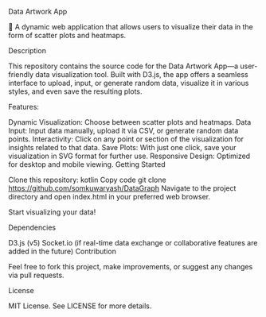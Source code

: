 Data Artwork App

🎨 A dynamic web application that allows users to visualize their data in the form of scatter plots and heatmaps.

Description

This repository contains the source code for the Data Artwork App—a user-friendly data visualization tool. Built with D3.js, the app offers a seamless interface to upload, input, or generate random data, visualize it in various styles, and even save the resulting plots.

Features:

Dynamic Visualization: Choose between scatter plots and heatmaps.
Data Input: Input data manually, upload it via CSV, or generate random data points.
Interactivity: Click on any point or section of the visualization for insights related to that data.
Save Plots: With just one click, save your visualization in SVG format for further use.
Responsive Design: Optimized for desktop and mobile viewing.
Getting Started

Clone this repository:
kotlin
Copy code
git clone https://github.com/somkuwaryash/DataGraph
Navigate to the project directory and open index.html in your preferred web browser.

Start visualizing your data!

Dependencies

D3.js (v5)
Socket.io (if real-time data exchange or collaborative features are added in the future)
Contribution

Feel free to fork this project, make improvements, or suggest any changes via pull requests.

License

MIT License. See LICENSE for more details.
